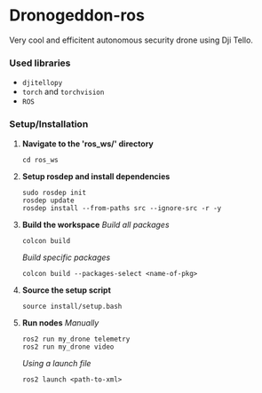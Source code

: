 # Dronogeddon-ros

Very cool and efficitent autonomous security drone using Dji Tello.

### Used libraries

- `djitellopy`
- `torch` and `torchvision`
- `ROS`

### Setup/Installation
1. **Navigate to the 'ros_ws/' directory**

	```
	cd ros_ws
	```

2. **Setup rosdep and install dependencies**
	```
	sudo rosdep init
	rosdep update
    rosdep install --from-paths src --ignore-src -r -y
	```

3. **Build the workspace**
	*Build all packages*
	```
	colcon build
	```
	*Build specific packages*
	```
	colcon build --packages-select <name-of-pkg>
	```

4. **Source the setup script**
	```
	source install/setup.bash
	```

5. **Run nodes**
	*Manually*
	```
	ros2 run my_drone telemetry
	ros2 run my_drone video
	```

	*Using a launch file*
	```
	ros2 launch <path-to-xml>
	```